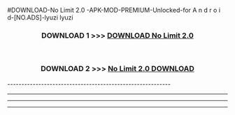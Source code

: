#DOWNLOAD-No Limit 2.0 -APK-MOD-PREMIUM-Unlocked-for A n d r o i d-[NO.ADS]-lyuzi lyuzi 



<div align="center">

<h3>DOWNLOAD 1 >>> <a href="https://getmod2.web.app/?judul=No Limit 2.0 ">DOWNLOAD No Limit 2.0 </a></h3><br>

<h3>DOWNLOAD 2 >>> <a href="https://getmod2.web.app/?judul=No Limit 2.0 ">No Limit 2.0  DOWNLOAD </a></h3>

</div>
----------------------------------------------------------

----------------------------------------------------------

----------------------------------------------------------

----------------------------------------------------------




